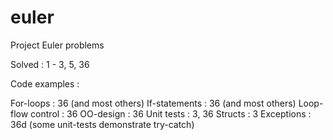 # euler
Project Euler problems

Solved : 1 - 3, 5, 36

Code examples :

For-loops : 36 (and most others)
If-statements : 36 (and most others)
Loop-flow control : 36
OO-design : 36
Unit tests : 3, 36
Structs : 3
Exceptions : 36d (some unit-tests demonstrate try-catch)